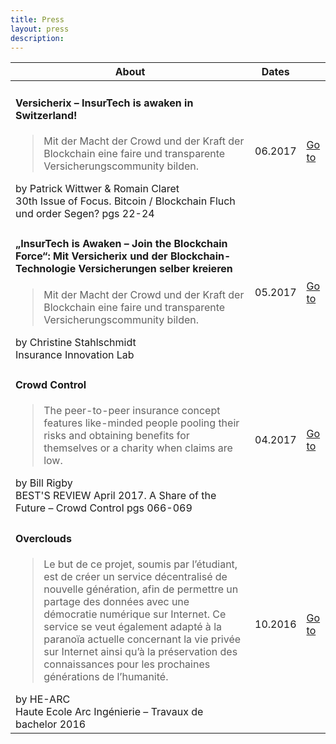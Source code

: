 ```yaml
---
title: Press
layout: press
description: 
---
```


<section>
	<div class="table-wrapper">
		<table class="alt">
			<thead>
				<tr>
					<th>About</th>
					<th>Dates</th>
					<th></th>
				</tr>
			</thead>
			<tbody>
				<tr>
					<td><h4>Versicherix – InsurTech is awaken in Switzerland!</h4>
					<blockquote>Mit der Macht der Crowd und der Kraft der Blockchain  eine  faire  und  transparente  Versicherungscommunity bilden.</blockquote>
					by Patrick Wittwer & Romain Claret<br/>
					30th Issue of Focus. Bitcoin / Blockchain Fluch und order Segen? pgs 22-24</td>
					<td>06.2017</td>
					<td><a href="http://www.tcbe.ch/news/focus-2017/versicherix%E2%80%93insurtech.html" class="button special">Go to</a></td>
				</tr>
				<tr>
					<td><h4>„InsurTech is Awaken – Join the Blockchain Force“: Mit Versicherix und der Blockchain-Technologie Versicherungen selber kreieren</h4>
					<blockquote>Mit der Macht der Crowd und der Kraft der Blockchain  eine  faire  und  transparente  Versicherungscommunity bilden.</blockquote>
					by Christine Stahlschmidt<br/>
					Insurance Innovation Lab</td>
					<td>05.2017</td>
					<td><a href="http://insurelab.de/insurtech-is-awaken-join-the-blockchain-force-mit-versicherix-und-der-blockchain-technologie-versicherungen-selber-kreieren/" class="button special">Go to</a></td>
				</tr>
				<tr>
					<td><h4>Crowd Control</h4>
					<blockquote>The peer-to-peer insurance concept features like-minded people pooling their risks and obtaining benefits for themselves or a charity when claims are low.</blockquote>
					by Bill Rigby<br/>
					BEST'S REVIEW April 2017. A Share of the Future – Crowd Control pgs 066-069</td>
					<td>04.2017</td>
					<td><a href="http://www.ambest.com/review/default.aspx" class="button special">Go to</a></td>
				</tr>
				<tr>
					<td><h4>Overclouds</h4>
					<blockquote>Le but de ce projet, soumis par l’étudiant, est de  créer un  service  décentralisé de  nouvelle génération, afin de permettre un partage des données avec une démocratie numérique sur Internet. Ce service se veut également adapté à la paranoïa actuelle concernant la vie privée sur Internet ainsi qu’à la préservation des connaissances pour les prochaines générations de l’humanité.</blockquote>
					by HE-ARC<br/>
					Haute Ecole Arc Ingénierie – Travaux de bachelor 2016</td>
					<td>10.2016</td>
					<td><a href="https://www.he-arc.ch/sites/www.he-arc.ch/files/16inf_tb210_overclouds_romain_claret.pdf" class="button special">Go to</a></td>
				</tr>
			</tbody>
		</table>
	</div>
</section>



